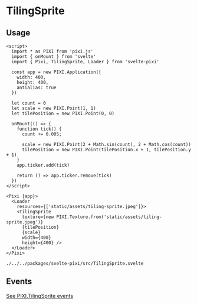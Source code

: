 # TilingSprite

## Usage

```example
<script>
  import * as PIXI from 'pixi.js'
  import { onMount } from 'svelte'
  import { Pixi, TilingSprite, Loader } from 'svelte-pixi'

  const app = new PIXI.Application({
    width: 400,
    height: 400,
    antialias: true
  })

  let count = 0
  let scale = new PIXI.Point(1, 1)
  let tilePosition = new PIXI.Point(0, 0)

  onMount(() => {
    function tick() {
      count += 0.005;

      scale = new PIXI.Point(2 + Math.sin(count), 2 + Math.cos(count))
      tilePosition = new PIXI.Point(tilePosition.x + 1, tilePosition.y + 1)
    }
    app.ticker.add(tick)

    return () => app.ticker.remove(tick)
  })
</script>

<Pixi {app}>
  <Loader
    resources={['static/assets/tiling-sprite.jpeg']}>
    <TilingSprite
      texture={new PIXI.Texture.from('static/assets/tiling-sprite.jpeg')}
      {tilePosition}
      {scale}
      width={400}
      height={400} />
  </Loader>
</Pixi>
```

```properties pixiUrl:PIXI.TilingSprite.html
./../../packages/svelte-pixi/src/TilingSprite.svelte
```

## Events

[See PIXI.TilingSprite events](https://pixijs.download/release/docs/PIXI.TilingSprite.html#event:added)

